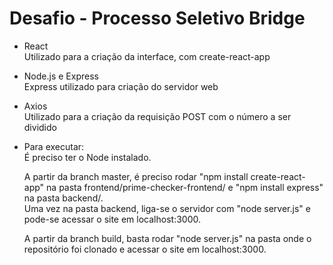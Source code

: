 # Desafio - Processo Seletivo Bridge


* React  
  Utilizado para a criação da interface, com create-react-app

* Node.js e Express  
  Express utilizado para criação do servidor web

* Axios  
  Utilizado para a criação da requisição POST com o número a ser dividido


* Para executar:  
  É preciso ter o Node instalado.  
  
    A partir da branch master, é preciso rodar "npm install create-react-app" na pasta frontend/prime-checker-frontend/ e
  "npm install express" na pasta backend/.  
    Uma vez na pasta backend, liga-se o servidor com "node server.js" e pode-se acessar o site em localhost:3000.  
  
    A partir da branch build, basta rodar "node server.js" na pasta onde o repositório foi clonado e acessar o site em localhost:3000.
